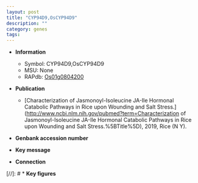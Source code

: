 ```yaml
---
layout: post
title: "CYP94D9,OsCYP94D9"
description: ""
category: genes
tags: 
---
```


* **Information**  
    + Symbol: CYP94D9,OsCYP94D9  
    + MSU: None  
    + RAPdb: [Os01g0804200](http://rapdb.dna.affrc.go.jp/viewer/gbrowse_details/irgsp1?name=Os01g0804200)  

* **Publication**  
    + [Characterization of Jasmonoyl-Isoleucine JA-Ile Hormonal Catabolic Pathways in Rice upon Wounding and Salt Stress.](http://www.ncbi.nlm.nih.gov/pubmed?term=Characterization of Jasmonoyl-Isoleucine JA-Ile Hormonal Catabolic Pathways in Rice upon Wounding and Salt Stress.%5BTitle%5D), 2019, Rice (N Y).

* **Genbank accession number**  

* **Key message**  

* **Connection**  

[//]: # * **Key figures**  


